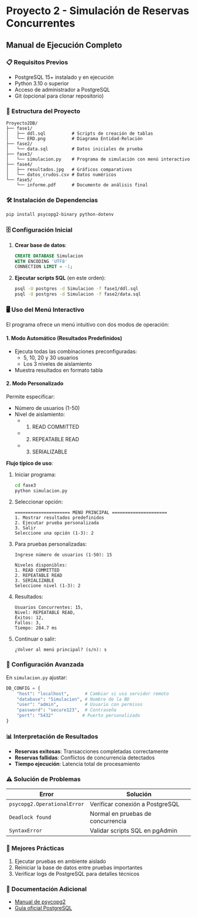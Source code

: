# Proyecto 2 - Simulación de Reservas Concurrentes

## Manual de Ejecución Completo

### 📋 Requisitos Previos
- PostgreSQL 15+ instalado y en ejecución
- Python 3.10 o superior
- Acceso de administrador a PostgreSQL
- Git (opcional para clonar repositorio)

### 📂 Estructura del Proyecto
```
Proyecto2DB/
├── fase1/
│   ├── ddl.sql          # Scripts de creación de tablas
│   └── ERD.png          # Diagrama Entidad-Relación
├── fase2/
│   └── data.sql         # Datos iniciales de prueba
├── fase3/
│   └── simulacion.py    # Programa de simulación con menú interactivo
├── fase4/
│   ├── resultados.jpg   # Gráficos comparativos
│   └── datos_crudos.csv # Datos numéricos
└── fase5/
    └── informe.pdf      # Documento de análisis final
```

### 🛠 Instalación de Dependencias
```bash
pip install psycopg2-binary python-dotenv
```

### 🗄 Configuración Inicial
1. **Crear base de datos**:
   ```sql
   CREATE DATABASE Simulacion 
   WITH ENCODING 'UTF8' 
   CONNECTION LIMIT = -1;
   ```

2. **Ejecutar scripts SQL** (en este orden):
   ```bash
   psql -U postgres -d Simulacion -f fase1/ddl.sql
   psql -U postgres -d Simulacion -f fase2/data.sql
   ```

### 🖥️ Uso del Menú Interactivo
El programa ofrece un menú intuitivo con dos modos de operación:

#### 1. Modo Automático (Resultados Predefinidos)
- Ejecuta todas las combinaciones preconfiguradas:
  - 5, 10, 20 y 30 usuarios
  - Los 3 niveles de aislamiento
- Muestra resultados en formato tabla

#### 2. Modo Personalizado
Permite especificar:
- Número de usuarios (1-50)
- Nivel de aislamiento:
  - 1. READ COMMITTED
  - 2. REPEATABLE READ
  - 3. SERIALIZABLE

**Flujo típico de uso**:
1. Iniciar programa:
   ```bash
   cd fase3
   python simulacion.py
   ```

2. Seleccionar opción:
   ```
   ===================== MENÚ PRINCIPAL =====================
   1. Mostrar resultados predefinidos
   2. Ejecutar prueba personalizada
   3. Salir
   Seleccione una opción (1-3): 2
   ```

3. Para pruebas personalizadas:
   ```
   Ingrese número de usuarios (1-50): 15
   
   Niveles disponibles:
   1. READ COMMITTED
   2. REPEATABLE READ
   3. SERIALIZABLE
   Seleccione nivel (1-3): 2
   ```

4. Resultados:
   ```
   Usuarios Concurrentes: 15, 
   Nivel: REPEATABLE READ, 
   Éxitos: 12, 
   Fallos: 3, 
   Tiempo: 284.7 ms
   ```

5. Continuar o salir:
   ```
   ¿Volver al menú principal? (s/n): s
   ```

### 🔧 Configuración Avanzada
En `simulacion.py` ajustar:
```python
DB_CONFIG = {
    "host": "localhost",      # Cambiar si usa servidor remoto
    "database": "Simulacion", # Nombre de la BD
    "user": "admin",          # Usuario con permisos
    "password": "secure123",  # Contraseña
    "port": "5432"           # Puerto personalizado
}
```

### 📊 Interpretación de Resultados
- **Reservas exitosas**: Transacciones completadas correctamente
- **Reservas fallidas**: Conflictos de concurrencia detectados
- **Tiempo ejecución**: Latencia total de procesamiento

### ⚠ Solución de Problemas
| Error | Solución |
|-------|----------|
| `psycopg2.OperationalError` | Verificar conexión a PostgreSQL |
| `Deadlock found` | Normal en pruebas de concurrencia |
| `SyntaxError` | Validar scripts SQL en pgAdmin |

### 📌 Mejores Prácticas
1. Ejecutar pruebas en ambiente aislado
2. Reiniciar la base de datos entre pruebas importantes
3. Verificar logs de PostgreSQL para detalles técnicos

### 📄 Documentación Adicional
- [Manual de psycopg2](https://www.psycopg.org/docs/usage.html)
- [Guía oficial PostgreSQL](https://www.postgresql.org/docs/15/tutorial-transactions.html)
``` 
